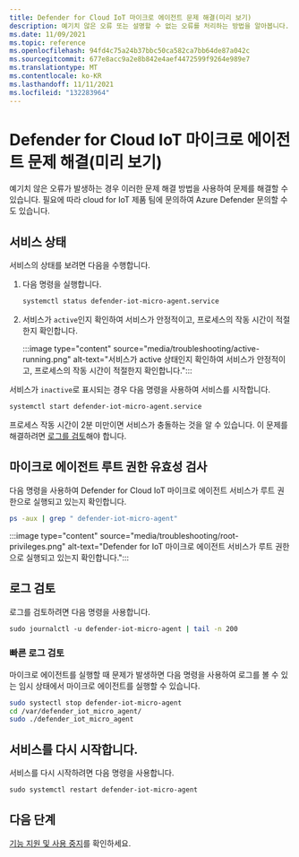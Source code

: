 ```yaml
---
title: Defender for Cloud IoT 마이크로 에이전트 문제 해결(미리 보기)
description: 예기치 않은 오류 또는 설명할 수 없는 오류를 처리하는 방법을 알아봅니다.
ms.date: 11/09/2021
ms.topic: reference
ms.openlocfilehash: 94fd4c75a24b37bbc50ca582ca7bb64de87a042c
ms.sourcegitcommit: 677e8acc9a2e8b842e4aef4472599f9264e989e7
ms.translationtype: MT
ms.contentlocale: ko-KR
ms.lasthandoff: 11/11/2021
ms.locfileid: "132283964"
---
```

# <a name="defender-for-cloud-iot-micro-agent-troubleshooting-preview"></a>Defender for Cloud IoT 마이크로 에이전트 문제 해결(미리 보기)

예기치 않은 오류가 발생하는 경우 이러한 문제 해결 방법을 사용하여 문제를 해결할 수 있습니다. 필요에 따라 cloud for IoT 제품 팀에 문의하여 Azure Defender 문의할 수도 있습니다.   

## <a name="service-status"></a>서비스 상태 

서비스의 상태를 보려면 다음을 수행합니다. 

1. 다음 명령을 실행합니다.

    ```bash
    systemctl status defender-iot-micro-agent.service 
    ```

1. 서비스가 `active`인지 확인하여 서비스가 안정적이고, 프로세스의 작동 시간이 적절한지 확인합니다.

    :::image type="content" source="media/troubleshooting/active-running.png" alt-text="서비스가 active 상태인지 확인하여 서비스가 안정적이고, 프로세스의 작동 시간이 적절한지 확인합니다.":::

서비스가 `inactive`로 표시되는 경우 다음 명령을 사용하여 서비스를 시작합니다.

```bash
systemctl start defender-iot-micro-agent.service 
```

프로세스 작동 시간이 2분 미만이면 서비스가 충돌하는 것을 알 수 있습니다. 이 문제를 해결하려면 [로그를 검토](#review-the-logs)해야 합니다.

## <a name="validate-micro-agent-root-privileges"></a>마이크로 에이전트 루트 권한 유효성 검사

다음 명령을 사용하여 Defender for Cloud IoT 마이크로 에이전트 서비스가 루트 권한으로 실행되고 있는지 확인합니다.

```bash
ps -aux | grep " defender-iot-micro-agent"
```

:::image type="content" source="media/troubleshooting/root-privileges.png" alt-text="Defender for IoT 마이크로 에이전트 서비스가 루트 권한으로 실행되고 있는지 확인합니다.":::
## <a name="review-the-logs"></a>로그 검토 

로그를 검토하려면 다음 명령을 사용합니다.  

```bash
sudo journalctl -u defender-iot-micro-agent | tail -n 200 
```

### <a name="quick-log-review"></a>빠른 로그 검토

마이크로 에이전트를 실행할 때 문제가 발생하면 다음 명령을 사용하여 로그를 볼 수 있는 임시 상태에서 마이크로 에이전트를 실행할 수 있습니다.

```bash
sudo systectl stop defender-iot-micro-agent
cd /var/defender_iot_micro_agent/
sudo ./defender_iot_micro_agent
```

## <a name="restart-the-service"></a>서비스를 다시 시작합니다.

서비스를 다시 시작하려면 다음 명령을 사용합니다. 

```bash
sudo systemctl restart defender-iot-micro-agent 
```

## <a name="next-steps"></a>다음 단계

[기능 지원 및 사용 중지](edge-security-module-deprecation.md)를 확인하세요.
